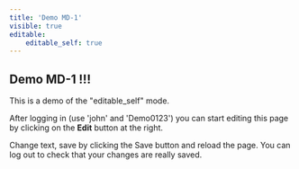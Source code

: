 ```yaml
---
title: 'Demo MD-1'
visible: true
editable:
    editable_self: true
---
```


## Demo MD-1 !!!

This is a demo of the "editable_self" mode.

After logging in (use 'john' and 'Demo0123') you can start editing this page by clicking on the **Edit** button at the right.

Change text, save by clicking the Save button and reload the page. You can log out to check that your changes are really saved.
